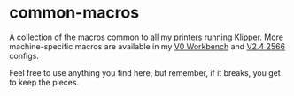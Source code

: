 # common-macros

A collection of the macros common to all my printers running Klipper.  More machine-specific macros are available in my [V0 Workbench](/simplisticton/v0-workbench-config) and [V2.4 2566](/simplisticton/v2-2566config) configs.

Feel free to use anything you find here, but remember, if it breaks, you get to keep the pieces.
